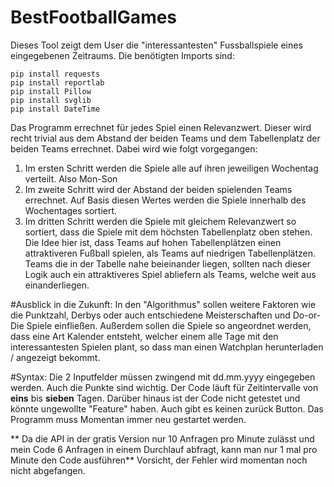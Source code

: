 # BestFootballGames
Dieses Tool zeigt dem User die "interessantesten" Fussballspiele eines eingegebenen Zeitraums.
Die benötigten Imports sind:
```
pip install requests
pip install reportlab
pip install Pillow
pip install svglib
pip install DateTime
```
Das Programm errechnet für jedes Spiel einen Relevanzwert. Dieser wird recht trivial aus dem Abstand der beiden Teams und dem Tabellenplatz der beiden Teams errechnet. 
Dabei wird wie folgt vorgegangen:
1. Im ersten Schritt werden die Spiele alle auf ihren jeweiligen Wochentag verteilt. Also Mon-Son
2. Im zweite Schritt wird der Abstand der beiden spielenden Teams errechnet. Auf Basis diesen Wertes werden die Spiele innerhalb des Wochentages sortiert. 
3. Im dritten Schritt werden die Spiele mit gleichem Relevanzwert so sortiert, dass die Spiele mit dem höchsten Tabellenplatz oben stehen.
Die Idee hier ist, dass Teams auf hohen Tabellenplätzen einen attraktiveren Fußball spielen, als Teams auf niedrigen Tabellenplätzen. Teams die in der Tabelle nahe beieinander liegen, sollten nach dieser Logik auch ein attraktiveres Spiel abliefern als Teams, welche weit aus einanderliegen.

#Ausblick in die Zukunft:
In den "Algorithmus" sollen weitere Faktoren wie die Punktzahl, Derbys oder auch entschiedene Meisterschaften und Do-or-Die Spiele einfließen. Außerdem sollen die Spiele so angeordnet werden, dass eine Art Kalender entsteht, welcher einem alle Tage mit den interessantesten Spielen plant, so dass man einen Watchplan herunterladen / angezeigt bekommt. 

#Syntax:
Die 2 Inputfelder müssen zwingend mit dd.mm.yyyy eingegeben werden. Auch die Punkte sind wichtig. 
Der Code läuft für Zeitintervalle von **eins** bis **sieben** Tagen. Darüber hinaus ist der Code nicht getestet und könnte ungewollte "Feature" haben.
Auch gibt es keinen zurück Button. Das Programm muss Momentan immer neu gestartet werden.

** Da die API in der gratis Version nur 10 Anfragen pro Minute zulässt und mein Code 6 Anfragen in einem Durchlauf abfragt, kann man nur 1 mal pro Minute den Code ausführen**
Vorsicht, der Fehler wird momentan noch nicht abgefangen. 
